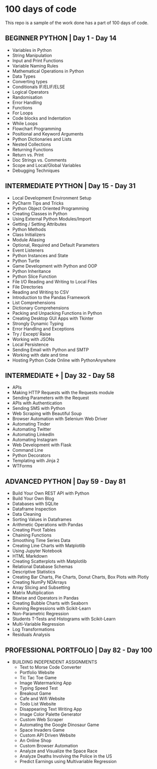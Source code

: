 # 100 days of code
This repo is a sample of the work done has a part of 100 days of code.

## BEGINNER PYTHON    | Day 1 - Day 14
- Variables in Python
- String Manipulation
- Input and Print Functions
- Variable Naming Rules
- Mathematical Operations in Python
- Data Types
- Converting types
- Conditionals IF/ELIF/ELSE
- Logical Operators
- Randomisation
- Error Handling
- Functions
- For Loops
- Code blocks and Indentation
- While Loops
- Flowchart Programming
- Positional and Keyword Arguments
- Python Dictionaries and Lists
- Nested Collections
- Returning Functions
- Return vs. Print
- Doc Strings vs. Comments
- Scope and Local/Global Variables
- Debugging Techniques

## INTERMEDIATE PYTHON  | Day 15 - Day 31
- Local Development Environment Setup
- PyCharm Tips and Tricks
- Python Object Oriented Programming
- Creating Classes in Python
- Using External Python Modules/Import
- Getting / Setting Attributes
- Python Methods
- Class Initializers
- Module Aliasing
- Optional, Required and Default Parameters
- Event Listeners
- Python Instances and State
- Python Turtle
- Game Development with Python and OOP
- Python Inheritance
- Python Slice Function
- File I/O Reading and Writing to Local Files
- File Directories
- Reading and Writing to CSV
- Introduction to the Pandas Framework
- List Comprehensions
- Dictionary Comprehensions
- Packing and Unpacking Functions in Python
- Creating Desktop GUI Apps with Tkinter
- Strongly Dynamic Typing
- Error Handling and Exceptions
- Try / Except/ Raise
- Working with JSONs
- Local Persistence
- Sending Email with Python and SMTP
- Working with date and time
- Hosting Python Code Online with PythonAnywhere

## INTERMEDIATE +   | Day 32 - Day 58
- APIs
- Making HTTP Requests with the Requests module
- Sending Parameters with the Request
- APIs with Authentication
- Sending SMS with Python
- Web Scraping with Beautiful Soup
- Browser Automation with Selenium Web Driver
- Automating Tinder
- Automating Twitter
- Automating LinkedIn
- Automating Instagram
- Web Development with Flask
- Command Line
- Python Decorators
- Templating with Jinja 2
- WTForms

## ADVANCED PYTHON  | Day 59 - Day 81
- Build Your Own REST API with Python
- Build Your Own Blog
- Databases with SQLite
- Dataframe Inspection
- Data Cleaning
- Sorting Values in Dataframes
- Arithmetic Operations with Pandas
- Creating Pivot Tables
- Chaining Functions
- Smoothing Time Series Data
- Creating Line Charts with Matplotlib
- Using Jupyter Notebook
- HTML Markdown
- Creating Scatterplots with Matplotlib
- Relational Database Schemas
- Descriptive Statistics
- Creating Bar Charts, Pie Charts, Donut Charts, Box Plots with Plotly
- Creating NumPy NDArrays
- Array Slicing and Subsetting
- Matrix Multiplication
- Bitwise and Operators in Pandas
- Creating Bubble Charts with Seaborn
- Running Regressions with Scikit-Learn
- Non-Parametric Regression
- Students T-Tests and Histograms with Scikit-Learn
- Multi-Variable Regression
- Log Transformations
- Residuals Analysis

## PROFESSIONAL PORTFOLIO  | Day 82 - Day 100
- BUILDING INDEPENDENT ASSIGNMENTS
  - Text to Morse Code Converter
  - Portfolio Website
  - Tic Tac Toe Game
  - Image Watermarking App
  - Typing Speed Test
  - Breakout Game
  - Cafe and Wifi Website
  - Todo List Website
  - Disappearing Text Writing App
  - Image Color Palette Generator
  - Custom Web Scraper
  - Automating the Google Dinosaur Game
  - Space Invaders Game
  - Custom API Driven Website
  - An Online Shop
  - Custom Browser Automation
  - Analyze and Visualize the Space Race
  - Analyze Deaths Involving the Police in the US
  - Predict Earnings using Multivariable Regression
